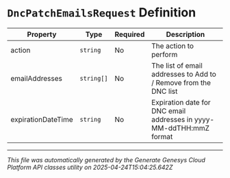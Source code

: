 # `DncPatchEmailsRequest` Definition

| Property | Type | Required | Description |
|----------|------|----------|-------------|
| action | `string` | No | The action to perform |
| emailAddresses | `string[]` | No | The list of email addresses to Add to / Remove from the DNC list  |
| expirationDateTime | `string` | No | Expiration date for DNC email addresses in yyyy-MM-ddTHH:mmZ format |

---

*This file was automatically generated by the Generate Genesys Cloud Platform API classes utility on 2025-04-24T15:04:25.642Z*